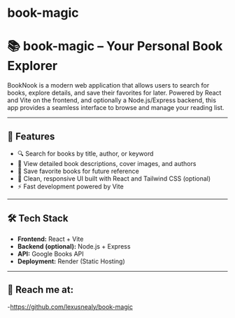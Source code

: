 # book-magic

# 📚 book-magic – Your Personal Book Explorer

BookNook is a modern web application that allows users to search for books, explore details, and save their favorites for later. Powered by React and Vite on the frontend, and optionally a Node.js/Express backend, this app provides a seamless interface to browse and manage your reading list.

---

## 🚀 Features

- 🔍 Search for books by title, author, or keyword
- 📖 View detailed book descriptions, cover images, and authors
- 💾 Save favorite books for future reference
- 🧹 Clean, responsive UI built with React and Tailwind CSS (optional)
- ⚡ Fast development powered by Vite

---

## 🛠️ Tech Stack

- **Frontend:** React + Vite
- **Backend (optional):** Node.js + Express
- **API:** Google Books API
- **Deployment:** Render (Static Hosting)

---

## 📂 Reach me at:

-https://github.com/lexusnealy/book-magic
